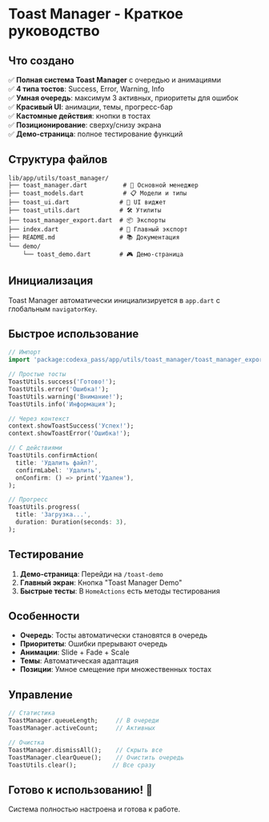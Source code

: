 # Toast Manager - Краткое руководство

## Что создано

✅ **Полная система Toast Manager** с очередью и анимациями  
✅ **4 типа тостов**: Success, Error, Warning, Info  
✅ **Умная очередь**: максимум 3 активных, приоритеты для ошибок  
✅ **Красивый UI**: анимации, темы, прогресс-бар  
✅ **Кастомные действия**: кнопки в тостах  
✅ **Позиционирование**: сверху/снизу экрана  
✅ **Демо-страница**: полное тестирование функций  

## Структура файлов

```
lib/app/utils/toast_manager/
├── toast_manager.dart          # 🎯 Основной менеджер
├── toast_models.dart           # 📋 Модели и типы
├── toast_ui.dart              # 🎨 UI виджет
├── toast_utils.dart           # 🛠️ Утилиты 
├── toast_manager_export.dart  # 📦 Экспорты
├── index.dart                 # 📖 Главный экспорт
├── README.md                  # 📚 Документация
└── demo/
    └── toast_demo.dart        # 🎮 Демо-страница
```

## Инициализация

Toast Manager автоматически инициализируется в `app.dart` с глобальным `navigatorKey`.

## Быстрое использование

```dart
// Импорт
import 'package:codexa_pass/app/utils/toast_manager/toast_manager_export.dart';

// Простые тосты
ToastUtils.success('Готово!');
ToastUtils.error('Ошибка!'); 
ToastUtils.warning('Внимание!');
ToastUtils.info('Информация');

// Через контекст
context.showToastSuccess('Успех!');
context.showToastError('Ошибка!');

// С действиями
ToastUtils.confirmAction(
  title: 'Удалить файл?',
  confirmLabel: 'Удалить',
  onConfirm: () => print('Удален'),
);

// Прогресс
ToastUtils.progress(
  title: 'Загрузка...',
  duration: Duration(seconds: 3),
);
```

## Тестирование

1. **Демо-страница**: Перейди на `/toast-demo` 
2. **Главный экран**: Кнопка "Toast Manager Demo"
3. **Быстрые тесты**: В `HomeActions` есть методы тестирования

## Особенности

- **Очередь**: Тосты автоматически становятся в очередь
- **Приоритеты**: Ошибки прерывают очередь
- **Анимации**: Slide + Fade + Scale
- **Темы**: Автоматическая адаптация
- **Позиции**: Умное смещение при множественных тостах

## Управление

```dart
// Статистика
ToastManager.queueLength;     // В очереди
ToastManager.activeCount;     // Активных

// Очистка
ToastManager.dismissAll();    // Скрыть все
ToastManager.clearQueue();    // Очистить очередь
ToastUtils.clear();          // Все сразу
```

## Готово к использованию! 🎉

Система полностью настроена и готова к работе.
